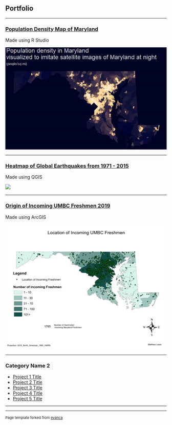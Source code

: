 ## Portfolio

---

 

### [Population Density Map of Maryland]()
Made using R Studio

<img src="images/Md_map1024_1.jpg"/>

---
### [Heatmap of Global Earthquakes from 1971 - 2015]()
Made using QGIS

<img src="images/Lewis_Earthquake_Heatmap_1971-2015.gif?raw=true"/>

---
### [Origin of Incoming UMBC Freshmen 2019]()
Made using ArcGIS

<img src="images/0001.jpg?raw=true"/>

---

### Category Name 2

- [Project 1 Title](http://example.com/)
- [Project 2 Title](http://example.com/)
- [Project 3 Title](http://example.com/)
- [Project 4 Title](http://example.com/)
- [Project 5 Title](http://example.com/)

---




---
<p style="font-size:11px">Page template forked from <a href="https://github.com/evanca/quick-portfolio">evanca</a></p>
<!-- Remove above link if you don't want to attibute -->
